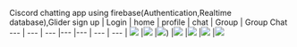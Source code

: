 Ciscord chatting app using firebase(Authentication,Realtime database),Glider
sign up | Login | home | profile | chat | Group | Group Chat 
--- | --- | --- |--- |--- | --- |  --- | 
![](https://github.com/Shimon31/My-To-Do/assets/73957684/b0057bba-9dc2-45fb-a6b6-6b1ba1145933) |![](https://github.com/Shimon31/My-To-Do/assets/73957684/979d2ab2-1dec-4d92-8d90-bc1fa6305b90) |![](https://github.com/Shimon31/My-To-Do/assets/73957684/2a62ae50-2163-4d1b-adf4-63b82d278bb2)) |![](https://github.com/Shimon31/My-To-Do/assets/73957684/bb26ef61-46de-4f2c-b7bf-c8b7cf8ccda4) |![](https://github.com/Shimon31/My-To-Do/assets/73957684/25f239c7-7bf4-451e-8ed7-65a5d162d9f5) |![](https://github.com/Shimon31/My-To-Do/assets/73957684/c4091c8d-4542-4304-ba45-0fb15a1cf37c) |![](https://github.com/Shimon31/My-To-Do/assets/73957684/1c5ead91-10a1-4a74-894d-1a83c5689151) 

